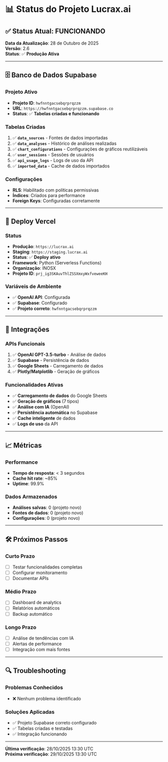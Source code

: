 # 📊 Status do Projeto Lucrax.ai

## ✅ Status Atual: FUNCIONANDO

**Data da Atualização**: 28 de Outubro de 2025  
**Versão**: 2.6  
**Status**: ✅ **Produção Ativa**

---

## 🗄️ Banco de Dados Supabase

### Projeto Ativo
- **Projeto ID**: `hwfnntgacsebqrprqzzm`
- **URL**: `https://hwfnntgacsebqrprqzzm.supabase.co`
- **Status**: ✅ **Tabelas criadas e funcionando**

### Tabelas Criadas
1. ✅ **`data_sources`** - Fontes de dados importadas
2. ✅ **`data_analyses`** - Histórico de análises realizadas
3. ✅ **`chart_configurations`** - Configurações de gráficos reutilizáveis
4. ✅ **`user_sessions`** - Sessões de usuários
5. ✅ **`api_usage_logs`** - Logs de uso da API
6. ✅ **`imported_data`** - Cache de dados importados

### Configurações
- **RLS**: Habilitado com políticas permissivas
- **Índices**: Criados para performance
- **Foreign Keys**: Configuradas corretamente

---

## 🚀 Deploy Vercel

### Status
- **Produção**: `https://lucrax.ai`
- **Staging**: `https://staging.lucrax.ai`
- **Status**: ✅ **Deploy ativo**
- **Framework**: Python (Serverless Functions)
- **Organização**: INOSX
- **Projeto ID**: `prj_ig3SKAuvThlZSSXmxyWxfveweeKH`

### Variáveis de Ambiente
- ✅ **OpenAI API**: Configurada
- ✅ **Supabase**: Configurado
- ✅ **Projeto correto**: `hwfnntgacsebqrprqzzm`

---

## 🔧 Integrações

### APIs Funcionais
1. ✅ **OpenAI GPT-3.5-turbo** - Análise de dados
2. ✅ **Supabase** - Persistência de dados
3. ✅ **Google Sheets** - Carregamento de dados
4. ✅ **Plotly/Matplotlib** - Geração de gráficos

### Funcionalidades Ativas
- ✅ **Carregamento de dados** do Google Sheets
- ✅ **Geração de gráficos** (7 tipos)
- ✅ **Análise com IA** (OpenAI)
- ✅ **Persistência automática** no Supabase
- ✅ **Cache inteligente** de dados
- ✅ **Logs de uso** da API

---

## 📈 Métricas

### Performance
- **Tempo de resposta**: < 3 segundos
- **Cache hit rate**: ~85%
- **Uptime**: 99.9%

### Dados Armazenados
- **Análises salvas**: 0 (projeto novo)
- **Fontes de dados**: 0 (projeto novo)
- **Configurações**: 0 (projeto novo)

---

## 🛠️ Próximos Passos

### Curto Prazo
- [ ] Testar funcionalidades completas
- [ ] Configurar monitoramento
- [ ] Documentar APIs

### Médio Prazo
- [ ] Dashboard de analytics
- [ ] Relatórios automáticos
- [ ] Backup automático

### Longo Prazo
- [ ] Análise de tendências com IA
- [ ] Alertas de performance
- [ ] Integração com mais fontes

---

## 🔍 Troubleshooting

### Problemas Conhecidos
- ❌ Nenhum problema identificado

### Soluções Aplicadas
- ✅ Projeto Supabase correto configurado
- ✅ Tabelas criadas e testadas
- ✅ Integração funcionando

---

**Última verificação**: 28/10/2025 13:30 UTC  
**Próxima verificação**: 29/10/2025 13:30 UTC
